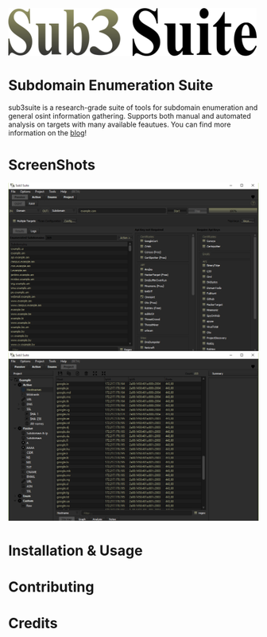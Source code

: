 <img src="docs/images/sub3suite.png" width=500/>

# Subdomain Enumeration Suite
sub3suite is a research-grade suite of tools for subdomain enumeration and general osint information gathering. Supports both
manual and automated analysis on targets with many available feautues. You can find more information on the [blog](https://3nock.github.io/sub3suite)!

# ScreenShots
<img src="docs/images/screenshot_osint.png"/>
<img src="docs/images/screenshot_project.png"/>

# Installation & Usage

# Contributing

# Credits
